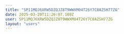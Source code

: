 ```yaml
---
title: "SP11MQJ6XRW5DZQJZ8T9WWXM04T26Y7C8AZSH77ZG"
date: 2025-03-20T11:26:07.108Z
user: SP11MQJ6XRW5DZQJZ8T9WWXM04T26Y7C8AZSH77ZG
layout: "users"
---
```

    